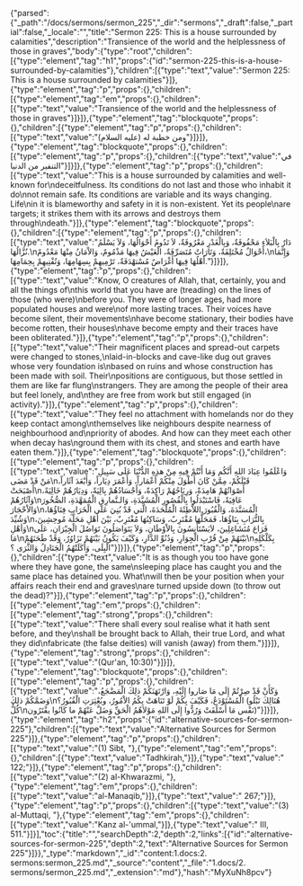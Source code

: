 {"parsed":{"_path":"/docs/sermons/sermon_225","_dir":"sermons","_draft":false,"_partial":false,"_locale":"","title":"Sermon 225:  This is a house surrounded by calamities","description":"Transience of the world and the helplessness of those in graves","body":{"type":"root","children":[{"type":"element","tag":"h1","props":{"id":"sermon-225-this-is-a-house-surrounded-by-calamities"},"children":[{"type":"text","value":"Sermon 225:  This is a house surrounded by calamities"}]},{"type":"element","tag":"p","props":{},"children":[{"type":"element","tag":"em","props":{},"children":[{"type":"text","value":"Transience of the world and the helplessness of those in graves"}]}]},{"type":"element","tag":"blockquote","props":{},"children":[{"type":"element","tag":"p","props":{},"children":[{"type":"text","value":"ومن خطبة له (عليه السلام)"}]}]},{"type":"element","tag":"blockquote","props":{},"children":[{"type":"element","tag":"p","props":{},"children":[{"type":"text","value":"في التنفير من الدنيا"}]}]},{"type":"element","tag":"p","props":{},"children":[{"type":"text","value":"This is a house surrounded by calamities and well-known for\ndeceitfulness. Its conditions do not last and those who inhabit it do\nnot remain safe. Its conditions are variable and its ways changing. Life\nin it is blameworthy and safety in it is non-existent. Yet its people\nare targets; it strikes them with its arrows and destroys them through\ndeath."}]},{"type":"element","tag":"blockquote","props":{},"children":[{"type":"element","tag":"p","props":{},"children":[{"type":"text","value":"دَارٌ بِالْبَلاَءِ مَحْفُوفَةٌ، وَبِالْغَدْرِ مَعْرُوفَةٌ، لاَ تَدُومُ أَحْوَالُهَا، وَلاَ يَسْلَمُ نُزَّالُهَا.\nأَحْوَالٌ مُخْتَلِفَةٌ، وَتَارَاتٌ مُتَصَرِّفَةٌ، الْعَيْشُ فِيهَا مَذْمُومٌ، وَالاْمَانُ مِنْهَا مَعْدُومٌ،\nوَإِنَّمَا أَهْلُهَا فِيهَا أَغْرَاضٌ مُسْتهْدَفَةٌ، تَرْمِيهِمْ بِسِهَامِهَا، وَتُفْنِيهِمْ بِحِمَامِهَا."}]}]},{"type":"element","tag":"p","props":{},"children":[{"type":"text","value":"Know, O creatures of Allah, that, certainly, you and all the things of\nthis world that you have are (treading) on the lines of those (who were)\nbefore you. They were of longer ages, had more populated houses and were\nof more lasting traces. Their voices have become silent, their movements\nhave become stationary, their bodies have become rotten, their houses\nhave become empty and their traces have been obliterated."}]},{"type":"element","tag":"p","props":{},"children":[{"type":"text","value":"Their magnificent places and spread-out carpets were changed to stones,\nlaid-in-blocks and cave-like dug out graves whose very foundation is\nbased on ruins and whose construction has been made with soil. Their\npositions are contiguous, but those settled in them are like far flung\nstrangers. They are among the people of their area but feel lonely, and\nthey are free from work but still engaged (in activity)."}]},{"type":"element","tag":"p","props":{},"children":[{"type":"text","value":"They feel no attachment with homelands nor do they keep contact among\nthemselves like neighbours despite nearness of neighbourhood and\npriority of abodes. And how can they meet each other when decay has\nground them with its chest, and stones and earth have eaten them."}]},{"type":"element","tag":"blockquote","props":{},"children":[{"type":"element","tag":"p","props":{},"children":[{"type":"text","value":"وَاعْلَمُوا عِبَادَ اللهِ أَنَّكُم وَمَا أَنْتُمْ فِيهِ مِنْ هذِهِ الدُّنْيَا عَلَى سَبِيلِ مَنْ قَدْ مَضَى\nقَبْلَكُمْ، مِمَّنْ كَانَ أَطْوَلَ مِنْكُمْ أَعْمَاراً، وَأَعْمَرَ دِيَاراً، وَأَبْعَدَ آثَاراً، أَصْبَحَتْ\nأَصْوَاتُهُمْ هَامِدَةً، وَرِيَاحُهُمْ رَاكِدَةً، وَأَجْسَادُهُمْ بِالِيَةً، وَدِيَارُهُمْ خَالِيَةً، وَآثَارُهُمْ\nعَافِيَةً، فَاسْتَبْدَلُوا بِالْقُصُورِ الْمُشَيَّدَةِ، وَالـنَّمارِقِ الْمُمَهَّدَةِ، الصُّخُورَ وَالاْحْجَارَ\nالْمُسَنَّدَةَ، وَالْقُبُورَ اللاَّطِئَةَ الْمُلْحَدَةَ، الَّتي قَدْ بُنِيَ عَلَى الْخَرَابِ فِنَاؤُهَا، وَشُيِّدَ\nبِالتُّرَابِ بِنَاؤُهَا، فَمَحَلُّهَا مُقْتَرِبٌ، وَسَاكِنُهَا مُغْتَرِبٌ، بَيْنَ أَهْلِ مَحَلَّة مُوحِشِينَ، وَأهْلِ\nفَرَاغ مُتَشَاغِلِينَ، لاَيَسْتَأْنِسُونَ بِالاْوْطَانِ، وَلاَ يَتَوَاصَلُونَ تَوَاصُلَ الْجِيْرَانِ، عَلَى مَا\nبَيْنَهُمْ مِنْ قُرْبِ الْجِوَارِ، وَدُنُوِّ الدَّارِ، وَكَيْفَ يَكُونُ بَيْنَهُمْ تَزَاوُرٌ، وَقَدْ طَحَنَهُمْ\nبِكَلْكَلِهِ الْبِلَى، وَأَكَلَتْهُمُ الْجَنَادِلُ وَالثَّرَى ؟"}]}]},{"type":"element","tag":"p","props":{},"children":[{"type":"text","value":"It is as though you too have gone where they have gone, the same\nsleeping place has caught you and the same place has detained you. What\nwill then be your position when your affairs reach their end and graves\nare turned upside down (to throw out the dead)?"}]},{"type":"element","tag":"p","props":{},"children":[{"type":"element","tag":"em","props":{},"children":[{"type":"element","tag":"strong","props":{},"children":[{"type":"text","value":"There shall every soul realise what it hath sent before, and they\nshall be brought back to Allah, their true Lord, and what they did\nfabricate (the false deities) will vanish (away) from them."}]}]},{"type":"element","tag":"strong","props":{},"children":[{"type":"text","value":"(Qur'an, 10:30)"}]}]},{"type":"element","tag":"blockquote","props":{},"children":[{"type":"element","tag":"p","props":{},"children":[{"type":"text","value":"وَكَأَنْ قَدْ صِرْتُمْ إِلَى مَا صَاروا إِلَيْهِ، وَارْتَهَنَكُمْ ذلِكَ الْمَضْجَعُ، وَضَمَّكُمْ ذلِكَ\nالْمُسْتَوْدَعُ، فَكَيْفَ بِكُمْ لَوْ تَنَاهَتْ بِكُمُ الاْمُورُ، وبُعْثِرَتِ الْقُبُورُ؟ (هُنَالِكَ تَبْلُو كُلُّ\nنَفْس مَا أَسْلَفَتْ وَرُدُّوا إِلَى اللهِ مَوْلاَهُمُ الْحَقِّ وَضَلَّ عَنْهُمْ ما كَانُوا يفْتَرُون)"}]}]},{"type":"element","tag":"h2","props":{"id":"alternative-sources-for-sermon-225"},"children":[{"type":"text","value":"Alternative Sources for Sermon 225"}]},{"type":"element","tag":"p","props":{},"children":[{"type":"text","value":"(1) Sibt, "},{"type":"element","tag":"em","props":{},"children":[{"type":"text","value":"Tadhkirah,"}]},{"type":"text","value":" 122;"}]},{"type":"element","tag":"p","props":{},"children":[{"type":"text","value":"(2) al-Khwarazmi, "},{"type":"element","tag":"em","props":{},"children":[{"type":"text","value":"al-Manaqib,"}]},{"type":"text","value":" 267;"}]},{"type":"element","tag":"p","props":{},"children":[{"type":"text","value":"(3) al-Muttaqi, "},{"type":"element","tag":"em","props":{},"children":[{"type":"text","value":"Kanz al-'ummal,"}]},{"type":"text","value":" III, 511."}]}],"toc":{"title":"","searchDepth":2,"depth":2,"links":[{"id":"alternative-sources-for-sermon-225","depth":2,"text":"Alternative Sources for Sermon 225"}]}},"_type":"markdown","_id":"content:1.docs:2. sermons:sermon_225.md","_source":"content","_file":"1.docs/2. sermons/sermon_225.md","_extension":"md"},"hash":"MyXuNh8pcv"}